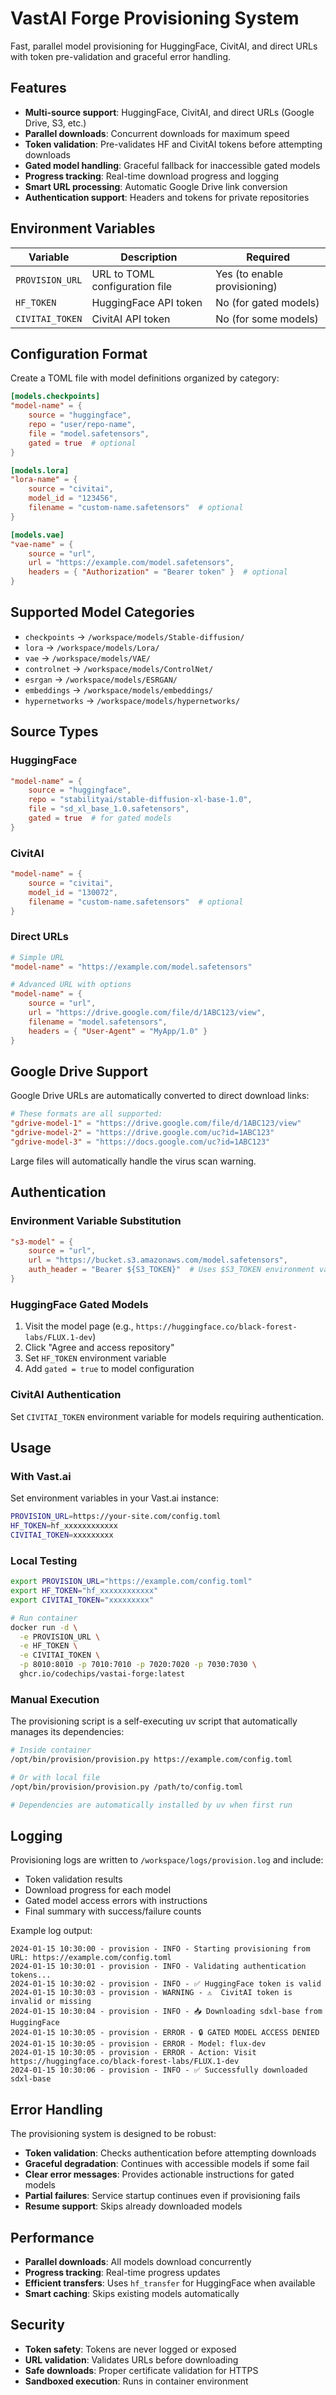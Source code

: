 # VastAI Forge Provisioning System

Fast, parallel model provisioning for HuggingFace, CivitAI, and direct URLs with token pre-validation and graceful error handling.

## Features

- **Multi-source support**: HuggingFace, CivitAI, and direct URLs (Google Drive, S3, etc.)
- **Parallel downloads**: Concurrent downloads for maximum speed
- **Token validation**: Pre-validates HF and CivitAI tokens before attempting downloads
- **Gated model handling**: Graceful fallback for inaccessible gated models
- **Progress tracking**: Real-time download progress and logging
- **Smart URL processing**: Automatic Google Drive link conversion
- **Authentication support**: Headers and tokens for private repositories

## Environment Variables

| Variable | Description | Required |
|----------|-------------|----------|
| `PROVISION_URL` | URL to TOML configuration file | Yes (to enable provisioning) |
| `HF_TOKEN` | HuggingFace API token | No (for gated models) |
| `CIVITAI_TOKEN` | CivitAI API token | No (for some models) |

## Configuration Format

Create a TOML file with model definitions organized by category:

```toml
[models.checkpoints]
"model-name" = {
    source = "huggingface",
    repo = "user/repo-name",
    file = "model.safetensors",
    gated = true  # optional
}

[models.lora]
"lora-name" = {
    source = "civitai", 
    model_id = "123456",
    filename = "custom-name.safetensors"  # optional
}

[models.vae]
"vae-name" = {
    source = "url",
    url = "https://example.com/model.safetensors",
    headers = { "Authorization" = "Bearer token" }  # optional
}
```

## Supported Model Categories

- `checkpoints` → `/workspace/models/Stable-diffusion/`
- `lora` → `/workspace/models/Lora/`
- `vae` → `/workspace/models/VAE/`
- `controlnet` → `/workspace/models/ControlNet/`
- `esrgan` → `/workspace/models/ESRGAN/`
- `embeddings` → `/workspace/models/embeddings/`
- `hypernetworks` → `/workspace/models/hypernetworks/`

## Source Types

### HuggingFace

```toml
"model-name" = {
    source = "huggingface",
    repo = "stabilityai/stable-diffusion-xl-base-1.0",
    file = "sd_xl_base_1.0.safetensors",
    gated = true  # for gated models
}
```

### CivitAI

```toml
"model-name" = {
    source = "civitai",
    model_id = "130072",
    filename = "custom-name.safetensors"  # optional
}
```

### Direct URLs

```toml
# Simple URL
"model-name" = "https://example.com/model.safetensors"

# Advanced URL with options
"model-name" = {
    source = "url",
    url = "https://drive.google.com/file/d/1ABC123/view",
    filename = "model.safetensors",
    headers = { "User-Agent" = "MyApp/1.0" }
}
```

## Google Drive Support

Google Drive URLs are automatically converted to direct download links:

```toml
# These formats are all supported:
"gdrive-model-1" = "https://drive.google.com/file/d/1ABC123/view"
"gdrive-model-2" = "https://drive.google.com/uc?id=1ABC123"
"gdrive-model-3" = "https://docs.google.com/uc?id=1ABC123"
```

Large files will automatically handle the virus scan warning.

## Authentication

### Environment Variable Substitution

```toml
"s3-model" = {
    source = "url",
    url = "https://bucket.s3.amazonaws.com/model.safetensors",
    auth_header = "Bearer ${S3_TOKEN}"  # Uses $S3_TOKEN environment variable
}
```

### HuggingFace Gated Models

1. Visit the model page (e.g., `https://huggingface.co/black-forest-labs/FLUX.1-dev`)
2. Click "Agree and access repository"
3. Set `HF_TOKEN` environment variable
4. Add `gated = true` to model configuration

### CivitAI Authentication

Set `CIVITAI_TOKEN` environment variable for models requiring authentication.

## Usage

### With Vast.ai

Set environment variables in your Vast.ai instance:

```bash
PROVISION_URL=https://your-site.com/config.toml
HF_TOKEN=hf_xxxxxxxxxxxx
CIVITAI_TOKEN=xxxxxxxxx
```

### Local Testing

```bash
export PROVISION_URL="https://example.com/config.toml"
export HF_TOKEN="hf_xxxxxxxxxxxx"
export CIVITAI_TOKEN="xxxxxxxxx"

# Run container
docker run -d \
  -e PROVISION_URL \
  -e HF_TOKEN \
  -e CIVITAI_TOKEN \
  -p 8010:8010 -p 7010:7010 -p 7020:7020 -p 7030:7030 \
  ghcr.io/codechips/vastai-forge:latest
```

### Manual Execution

The provisioning script is a self-executing uv script that automatically manages its dependencies:

```bash
# Inside container
/opt/bin/provision/provision.py https://example.com/config.toml

# Or with local file
/opt/bin/provision/provision.py /path/to/config.toml

# Dependencies are automatically installed by uv when first run
```

## Logging

Provisioning logs are written to `/workspace/logs/provision.log` and include:

- Token validation results
- Download progress for each model
- Gated model access errors with instructions
- Final summary with success/failure counts

Example log output:

```
2024-01-15 10:30:00 - provision - INFO - Starting provisioning from URL: https://example.com/config.toml
2024-01-15 10:30:01 - provision - INFO - Validating authentication tokens...
2024-01-15 10:30:02 - provision - INFO - ✅ HuggingFace token is valid
2024-01-15 10:30:03 - provision - WARNING - ⚠️  CivitAI token is invalid or missing
2024-01-15 10:30:04 - provision - INFO - 📥 Downloading sdxl-base from HuggingFace
2024-01-15 10:30:05 - provision - ERROR - 🔒 GATED MODEL ACCESS DENIED
2024-01-15 10:30:05 - provision - ERROR - Model: flux-dev
2024-01-15 10:30:05 - provision - ERROR - Action: Visit https://huggingface.co/black-forest-labs/FLUX.1-dev
2024-01-15 10:30:06 - provision - INFO - ✅ Successfully downloaded sdxl-base
```

## Error Handling

The provisioning system is designed to be robust:

- **Token validation**: Checks authentication before attempting downloads
- **Graceful degradation**: Continues with accessible models if some fail
- **Clear error messages**: Provides actionable instructions for gated models
- **Partial failures**: Service startup continues even if provisioning fails
- **Resume support**: Skips already downloaded models

## Performance

- **Parallel downloads**: All models download concurrently
- **Progress tracking**: Real-time progress updates
- **Efficient transfers**: Uses `hf_transfer` for HuggingFace when available
- **Smart caching**: Skips existing models automatically

## Security

- **Token safety**: Tokens are never logged or exposed
- **URL validation**: Validates URLs before downloading
- **Safe downloads**: Proper certificate validation for HTTPS
- **Sandboxed execution**: Runs in container environment